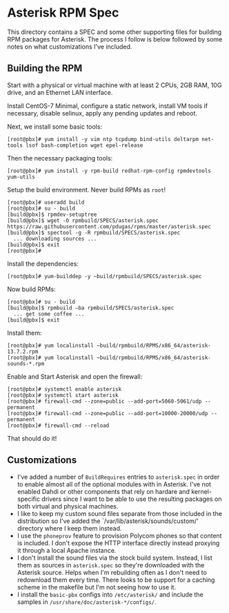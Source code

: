 # Asterisk RPM Spec

This directory contains a SPEC and some other supporting files for building RPM packages for Asterisk.  The process I follow is below followed by some notes on what customizations I've included.

## Building the RPM

Start with a physical or virtual machine with at least 2 CPUs, 2GB RAM, 10G drive, and an Ethernet LAN interface.

Install CentOS-7 Minimal, configure a static network, install VM tools if necessary, disable selinux, apply any pending updates and reboot.

Next, we install some basic tools:
```
[root@pbx]# yum install -y vim ntp tcpdump bind-utils deltarpm net-tools lsof bash-completion wget epel-release
```

Then the necessary packaging tools:
```
[root@pbx]# yum install -y rpm-build redhat-rpm-config rpmdevtools yum-utils
```

Setup the build environment.  Never build RPMs as `root`!
```
[root@pbx]# useradd build
[root@pbx]# su - build
[build@pbx]$ rpmdev-setuptree
[build@pbx]$ wget -O rpmbuild/SPECS/asterisk.spec https://raw.githubusercontent.com/pdugas/rpms/master/asterisk.spec
[build@pbx]$ spectool -g -R rpmbuild/SPECS/asterisk.spec
  ... downloading sources ...
[build@pbx]$ exit
[root@pbx]#
```

Install the dependencies:
```
[root@pbx]# yum-builddep -y ~build/rpmbuild/SPECS/asterisk.spec 
```

Now build RPMs:
```
[root@pbx]# su - build
[build@pbx]$ rpmbuild –ba rpmbuild/SPECS/asterisk.spec
  ... get some coffee ...
[build@pbx]$ exit
```

Install them:
```
[root@pbx]# yum localinstall ~build/rpmbuild/RPMS/x86_64/asterisk-13.7.2.rpm
[root@pbx]# yum localinstall ~build/rpmbuild/RPMS/x86_64/asterisk-sounds-*.rpm
```

Enable and Start Asterisk and open the firewall:
```
[root@pbx]# systemctl enable asterisk
[root@pbx]# systemctl start asterisk
[root@pbx]# firewall-cmd --zone=public --add-port=5060-5061/udp --permanent 
[root@pbx]# firewall-cmd --zone=public --add-port=10000-20000/udp --permanent 
[root@pbx]# firewall-cmd --reload
```

That should do it!

## Customizations

* I've added a number of `BuildRequires` entries to `asterisk.spec` in order to enable almost all of the optional modules with in Asterisk.  I've not enabled Dahdi or other components that rely on hardare and kernel-specific drivers since I want to be able to use the resulting packages on both virtual and physical machines. 
* I like to keep my custom sound files separate from those included in the distribution so I've added the `/var/lib/asterisk/sounds/custom/' directory where I keep them instead.
* I use the `phoneprov` feature to provision Polycom phones so that content is included.  I don't expose the HTTP interface directly instead proxying it through a local Apache instance.  
* I don't install the sound files via the stock build system.  Instead, I list them as sources in `asterisk.spec` so they're downloaded with the Asterisk source.  Helps when I'm rebuilding often as I don't need to redownload them every time.  There looks to be support for a caching scheme in the makefile but I'm not seeing how to use it.
* I install the `basic-pbx` configs into `/etc/asterisk/` and include the samples in `/usr/share/doc/asterisk-*/configs/`.


